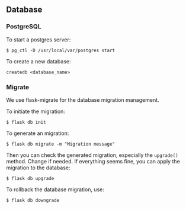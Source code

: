 ## Database

### PostgreSQL

To start a postgres server:

```$ pg_ctl -D /usr/local/var/postgres start```

To create a new database:

```createdb <database_name>```

### Migrate

We use flask-migrate for the database migration management. 

To initiate the migration:

```$ flask db init```

To generate an  migration:

```$ flask db migrate -m "Migration message"```

Then you can check the generated migration, especially the `upgrade()` method. Change if needed. If everything seems fine, you can apply the migration to the database:

```$ flask db upgrade```

To rollback the database migration, use:

```$ flask db downgrade```